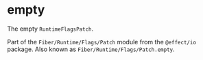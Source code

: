 # empty

The empty `RuntimeFlagsPatch`.

Part of the `Fiber/Runtime/Flags/Patch` module from the `@effect/io` package. Also known as `Fiber/Runtime/Flags/Patch.empty`.
